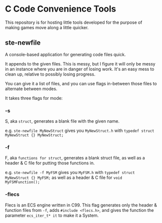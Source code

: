 # C Code Convenience Tools

This repository is for hosting little tools developed for the purpose of making games move along a little quicker.

## ste-newfile

A console-based application for generating code files quick.

It appends to the given files. This is messy, but I figure it will only be messy in an instance where you are in danger of losing work. It's an easy mess to clean up, relative to possibly losing progress.

You can give it a list of files, and you can use flags in-between those files to alternate between modes.

It takes three flags for mode:

### -s

S, aka `struct`, generates a blank file with the given name.

e.g. `ste-newfile MyNewStruct` gives you `MyNewStruct.h` with `typedef struct MyNewStruct {} MyNewStruct;`

### -f

F, aka `functions for struct`, generates a blank struct file, as well as a header & C file for putting those functions in.

e.g. `ste-newfile -f MyFSM` gives you `MyFSM.h` with `typedef struct MyNewStruct {} MyFSM;` as well as a header & C file for `void MyFSMFunction();`

### -flecs

Flecs is an ECS engine written in C99. This flag generates only the header & function files from `-f`, adds `#include <flecs.h>`, and gives the function the parameter `ecs_iter_t* it` to make it a System.
